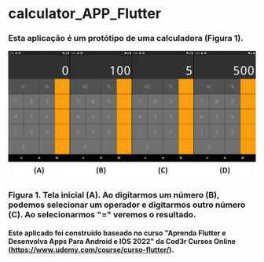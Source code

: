 # calculator_APP_Flutter

### Esta aplicação é um protótipo de uma calculadora (Figura 1).
![First Screen](https://github.com/CaioNoboa/calculator_APP_Flutter/blob/main/calculator/assets/image/calculator.jpg)
### Figura 1. Tela inicial (A). Ao digitarmos um número (B), podemos selecionar um operador e digitarmos outro número (C). Ao selecionarmos "=" veremos o resultado.


#### Este aplicado foi construído baseado no curso "Aprenda Flutter e Desenvolva Apps Para Android e IOS 2022" da Cod3r Cursos Online (https://www.udemy.com/course/curso-flutter/).